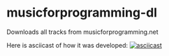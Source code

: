 # musicforprogramming-dl
Downloads all tracks from musicforprogramming.net

Here is asciicast of how it was developed:
[![asciicast](https://asciinema.org/a/192696.png)](https://asciinema.org/a/192696?autoplay=1&speed=4)
